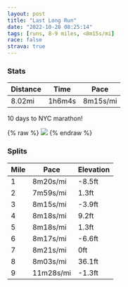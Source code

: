 ```yaml
---
layout: post
title: "Last Long Run"
date: "2022-10-28 08:25:14"
tags: [runs, 8-9 miles, <8m15s/mi]
race: false
strava: true
---
```


### Stats

| Distance | Time | Pace |
|----------|------|------|
|8.02mi|1h6m4s|8m15s/mi|

10 days to NYC marathon!

{% raw %}
<img src='https://maps.googleapis.com/maps/api/staticmap?maptype=roadmap&path=enc:_~vwFxrtbMWp@M@WRSf@Uz@Wd@_@vAQLa@zAm@~AKJ_Am@SKIB]zABHLN`C|AdCxAt@\jCpBjCtAx@`A^NlD~@d@Jl@HhDdARBdDIlABTDZPd@Z`@Dh@g@r@C`ALj@VnATl@IbBj@d@Ff@NJCHYR@JG?GHEN@tAb@HLL^DPCx@BV@p@ClAGb@Al@?fBD\~@@BE@gCJyB?q@HiALa@HEFAj@LREDwACiABEHGd@Dn@PxB@h@EfAP`ADZEz@^fDx@zCd@pAJlAl@\Nb@Jj@VpAZp@JtBJrA@t@HtAA`ADbBN`CBrALt@I|ANfA@fANlCLnA@vDT|DDvBRzDClANh@Ch@Hd@@bB\n@?jFR|ALvATtIbAlAVjADbC^j@Np@BxATf@BjAr@\LlADr@AzBD~C\r@PDF@n@Cp@IVAv@Y`@@z@Px@D\Ax@]vDEn@?^BDRF`EZzAP~@T`@C`@Nv@Dn@LpAH^Lf@AdAD\HdAAt@Lj@PBCJq@XuCPMTCl@@`Bn@^Hb@BTL?FMjBBl@RXLh@LZd@@nACb@F^L`ALd@KEMOEQJ_CYqA_@o@Ai@WI]TmDEGGAaDUi@OeATMnAC`AIf@MXODmA]aA?eASwAOmAU}@HkCIi@Eg@M}Ai@k@GcBi@m@GIG?YP{BPoAPgBAYQ}@?a@@[He@AmBLc@@YCAmAI_@@kB_@{ASg@Dk@PK?qAScAYgAi@w@MkE_@{HkAcD[kFq@i@AoAOaCBoBKWUq@Ai@_@[MqAGq@K_@DcBCo@NwAR}@Om@EmCIyAMiCEeCQs@?mAMmCAe@GcCIi@@cAOcDIaDCwCSsAg@u@_@m@Mk@a@e@SuAOy@OuBS_Ba@oAOgA]c@GWMUUm@Wg@LkA@{@`@K?[?a@KUu@IMICe@i@Q{@ECg@Gk@[_AMCCEGc@Is@Ao@JoAD{@a@gAG_@tAYxAm@~@c@bASr@_@x@QX_@R_@E{Ai@Q]Em@@e@Ie@[IyDHq@K{@WcAUsBu@mEqAg@]MS@MLYHk@Dg@~AgFh@o@ZQ`@y@TiAQQUMK?KGGGAGEC@AK?QIa@i@Ic@g@s@q@u@m@e@OGEDHBPQBs@Zw@GKGDk@Fa@Ug@kAF?&key=AIzaSyC1MId7bFpkLXNAaYhBSTb8jLyiSqzbDtM&size=800x800&markers=color:yellow|label:S|40.75504,-74.00253&markers=color:green|label:F|40.75442999999997,-74.00214999999994'>
{% endraw %}

### Splits

| Mile | Pace | Elevation |
|------|------|-----------|
|1|8m20s/mi|-8.5ft|
|2|7m59s/mi|1.3ft|
|3|8m15s/mi|-3.9ft|
|4|8m18s/mi|9.2ft|
|5|8m18s/mi|1.3ft|
|6|8m17s/mi|-6.6ft|
|7|8m21s/mi|0ft|
|8|8m03s/mi|36.1ft|
|9|11m28s/mi|-1.3ft|
